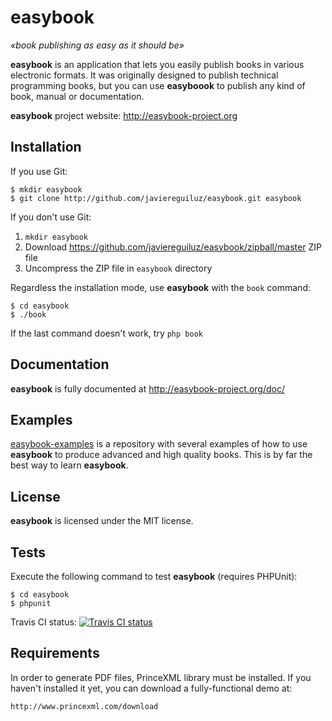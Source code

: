 # easybook #

*«book publishing as easy as it should be»*

**easybook** is an application that lets you easily publish books in various electronic formats. It was originally designed to publish technical programming books, but you can use **easyboook** to publish any kind of book, manual or documentation.

**easybook** project website: <http://easybook-project.org>

## Installation ##

If you use Git:

```
$ mkdir easybook
$ git clone http://github.com/javiereguiluz/easybook.git easybook
```

If you don't use Git:

  1. `mkdir easybook`
  2. Download https://github.com/javiereguiluz/easybook/zipball/master ZIP file
  3. Uncompress the ZIP file in `easybook` directory

Regardless the installation mode, use **easybook** with the `book` command:

```
$ cd easybook
$ ./book
```

If the last command doesn't work, try `php book`

## Documentation ##

**easybook** is fully documented at http://easybook-project.org/doc/

## Examples ##

[easybook-examples](http://github.com/javiereguiluz/easybook-examples)
is a repository with several examples of how to use **easybook** to
produce advanced and high quality books. This is by far the best way
to learn **easybook**.

## License ##

**easybook** is licensed under the MIT license.

## Tests ##

Execute the following command to test **easybook** (requires PHPUnit):

```
$ cd easybook
$ phpunit
```

Travis CI status: [![Travis CI status](https://secure.travis-ci.org/javiereguiluz/easybook.png?branch=master)](http://travis-ci.org/javiereguiluz/easybook)

## Requirements ##

In order to generate PDF files, PrinceXML library must be installed. 
If you haven't installed it yet, you can download a fully-functional demo at: 

    http://www.princexml.com/download 

